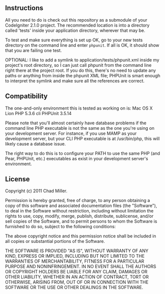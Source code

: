 Instructions
------------

All you need to do is check out this repository as a submodule of your CodeIgniter
2.1.0 project. The recommended location is into a directory called 'tests' inside
your application directory, wherever that may be.

To test and make sure everything is set up OK, go to your new tests directory on
the command line and enter `phpunit`. If all is OK, it should show that you are
failing one test.

OPTIONAL: I like to add a symlink to application/tests/phpunit.xml inside my
project's root directory, so I can just call phpunit from the command line right
there at the project root. If you do this, there's no need to update any paths or
anything from inside the phpunit XML file; PHPUnit is smart enough to interpret the
symlink and make sure all the references are correct.


Compatibility
-------------

The one-and-only environment this is tested as working on is:
Mac OS X Lion
PHP 5.3.6 cli
PHPUnit 3.5.14

Please note that you'll almost certainly have database problems if the command line
PHP executable is not the same as the one you're using on your development server.
For instance, if you use MAMP as your development server, but your CLI PHP executable
is at /usr/bin/php, this will likely cause a database issue.

The right way to do this is to configure your PATH to use the same PHP (and Pear,
PHPUnit, etc.) executables as exist in your development server's environment.


License
-------

Copyright (c) 2011 Chad Miller.

Permission is hereby granted, free of charge, to any person obtaining a copy of this 
software and associated documentation files (the "Software"), to deal in the Software 
without restriction, including without limitation the rights to use, copy, modify, 
merge, publish, distribute, sublicense, and/or sell copies of the Software, and to 
permit persons to whom the Software is furnished to do so, subject to the following 
conditions:

The above copyright notice and this permission notice shall be included in all 
copies or substantial portions of the Software.

THE SOFTWARE IS PROVIDED "AS IS", WITHOUT WARRANTY OF ANY KIND, EXPRESS OR IMPLIED, 
INCLUDING BUT NOT LIMITED TO THE WARRANTIES OF MERCHANTABILITY, FITNESS FOR A 
PARTICULAR PURPOSE AND NONINFRINGEMENT. IN NO EVENT SHALL THE AUTHORS OR COPYRIGHT 
HOLDERS BE LIABLE FOR ANY CLAIM, DAMAGES OR OTHER LIABILITY, WHETHER IN AN ACTION OF 
CONTRACT, TORT OR OTHERWISE, ARISING FROM, OUT OF OR IN CONNECTION WITH THE SOFTWARE 
OR THE USE OR OTHER DEALINGS IN THE SOFTWARE.

